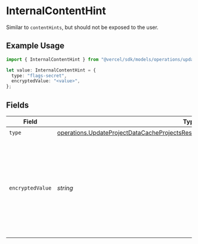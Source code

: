 # InternalContentHint

Similar to `contentHints`, but should not be exposed to the user.

## Example Usage

```typescript
import { InternalContentHint } from "@vercel/sdk/models/operations/updateprojectdatacache.js";

let value: InternalContentHint = {
  type: "flags-secret",
  encryptedValue: "<value>",
};
```

## Fields

| Field                                                                                                                                                                                      | Type                                                                                                                                                                                       | Required                                                                                                                                                                                   | Description                                                                                                                                                                                |
| ------------------------------------------------------------------------------------------------------------------------------------------------------------------------------------------ | ------------------------------------------------------------------------------------------------------------------------------------------------------------------------------------------ | ------------------------------------------------------------------------------------------------------------------------------------------------------------------------------------------ | ------------------------------------------------------------------------------------------------------------------------------------------------------------------------------------------ |
| `type`                                                                                                                                                                                     | [operations.UpdateProjectDataCacheProjectsResponse200ApplicationJSONResponseBodyType](../../models/operations/updateprojectdatacacheprojectsresponse200applicationjsonresponsebodytype.md) | :heavy_check_mark:                                                                                                                                                                         | N/A                                                                                                                                                                                        |
| `encryptedValue`                                                                                                                                                                           | *string*                                                                                                                                                                                   | :heavy_check_mark:                                                                                                                                                                         | Contains the `value` of the env variable, encrypted with a special key to make decryption possible in the subscriber Lambda.                                                               |